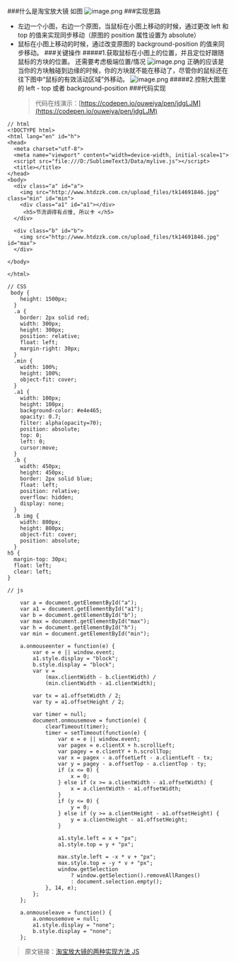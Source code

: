 <!--
 * @Author: wuhaoyuan
 * @Date: 2022-07-06 09:22:28
 * @LastEditTime: 2022-07-06 09:59:08
 * @LastEditors: wuhaoyuan
 * @Description:
 * @FilePath: /blog/web功能代码/淘宝放大镜代码实现.md
-->

###什么是淘宝放大镜
如图
![image.png](https://upload-images.jianshu.io/upload_images/12877063-11f7c6af1f537551.png?imageMogr2/auto-orient/strip%7CimageView2/2/w/1240) ###实现思路

- 左边一个小图，右边一个原图，当鼠标在小图上移动的时候，通过更改 left 和 top 的值来实现同步移动（原图的 position 属性设置为 absolute）
- 鼠标在小图上移动的时候，通过改变原图的 background-position 的值来同步移动。 ###关键操作
  #####1.获取鼠标在小图上的位置，并且定位好跟随鼠标的方块的位置。
  还需要考虑极端位置/情况
  ![image.png](https://upload-images.jianshu.io/upload_images/12877063-5a3e7577ab1c6689.png?imageMogr2/auto-orient/strip%7CimageView2/2/w/1240)
  正确的应该是 当你的方块触碰到边缘的时候，你的方块就不能在移动了，尽管你的鼠标还在往下图中“鼠标的有效活动区域”外移动。
  ![image.png](https://upload-images.jianshu.io/upload_images/12877063-bb3516b036da3a11.png?imageMogr2/auto-orient/strip%7CimageView2/2/w/1240)
  #####2.控制大图里的 left - top 或者 background-position ###代码实现
  > 代码在线演示：[https://codepen.io/ouweiya/pen/jdgLJM](https://codepen.io/ouweiya/pen/jdgLJM)

```
// html
<!DOCTYPE html>
<html lang="en" id="h">
<head>
  <meta charset="utf-8">
  <meta name="viewport" content="width=device-width, initial-scale=1">
  <script src="file:///D:/SublimeText3/Data/mylive.js"></script>
  <title></title>
</head>
<body>
  <div class="a" id="a">
    <img src="http://www.htdzzk.com.cn/upload_files/tk14691846.jpg" class="min" id="min">
    <div class="a1" id="a1"></div>
     <h5>节流调得有点慢, 所以卡 </h5>
  </div>

  <div class="b" id="b">
    <img src="http://www.htdzzk.com.cn/upload_files/tk14691846.jpg" id="max">
  </div>

</body>

</html>
```

```
// CSS
 body {
    height: 1500px;
  }
  .a {
    border: 2px solid red;
    width: 300px;
    height: 300px;
    position: relative;
    float: left;
    margin-right: 30px;
  }
  .min {
    width: 100%;
    height: 100%;
    object-fit: cover;
  }
  .a1 {
    width: 100px;
    height: 100px;
    background-color: #e4e465;
    opacity: 0.7;
    filter: alpha(opacity=70);
    position: absolute;
    top: 0;
    left: 0;
    cursor:move;
  }
  .b {
    width: 450px;
    height: 450px;
    border: 2px solid blue;
    float: left;
    position: relative;
    overflow: hidden;
    display: none;
  }
  .b img {
    width: 800px;
    height: 800px;
    object-fit: cover;
    position: absolute;
  }
h5 {
  margin-top: 30px;
  float: left;
  clear: left;
}
```

```
// js

    var a = document.getElementById("a");
    var a1 = document.getElementById("a1");
    var b = document.getElementById("b");
    var max = document.getElementById("max");
    var h = document.getElementById("h");
    var min = document.getElementById("min");

    a.onmouseenter = function(e) {
        var e = e || window.event;
        a1.style.display = "block";
        b.style.display = "block";
        var v =
            (max.clientWidth - b.clientWidth) /
            (min.clientWidth - a1.clientWidth);

        var tx = a1.offsetWidth / 2;
        var ty = a1.offsetHeight / 2;

        var timer = null;
        document.onmousemove = function(e) {
            clearTimeout(timer);
            timer = setTimeout(function(e) {
                var e = e || window.event;
                var pagex = e.clientX + h.scrollLeft;
                var pagey = e.clientY + h.scrollTop;
                var x = pagex - a.offsetLeft - a.clientLeft - tx;
                var y = pagey - a.offsetTop - a.clientTop - ty;
                if (x <= 0) {
                    x = 0;
                } else if (x >= a.clientWidth - a1.offsetWidth) {
                    x = a.clientWidth - a1.offsetWidth;
                }
                if (y <= 0) {
                    y = 0;
                } else if (y >= a.clientHeight - a1.offsetHeight) {
                    y = a.clientHeight - a1.offsetHeight;
                }

                a1.style.left = x + "px";
                a1.style.top = y + "px";

                max.style.left = -x * v + "px";
                max.style.top = -y * v + "px";
                window.getSelection
                    ? window.getSelection().removeAllRanges()
                    : document.selection.empty();
            }, 14, e);
        };
    };

    a.onmouseleave = function() {
        a.onmousemove = null;
        a1.style.display = "none";
        b.style.display = "none";
    };

```

> 原文链接：[淘宝放大镜的两种实现方法 JS](https://segmentfault.com/a/1190000018260168)
